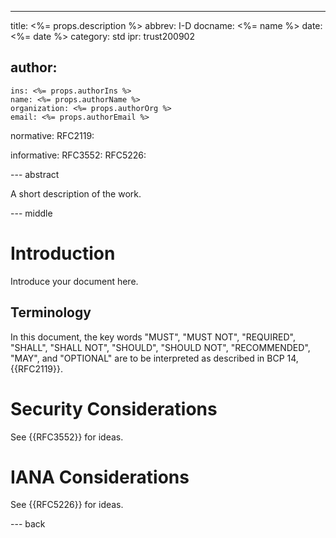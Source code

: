 ---
title: <%= props.description %>
abbrev: I-D
docname: <%= name %>
date: <%= date %>
category: std
ipr: trust200902

author:
 -
    ins: <%= props.authorIns %>
    name: <%= props.authorName %>
    organization: <%= props.authorOrg %>
    email: <%= props.authorEmail %>

normative:
  RFC2119:

informative:
  RFC3552:
  RFC5226:

--- abstract

A short description of the work.

--- middle

# Introduction

Introduce your document here.

## Terminology

In this document, the key words "MUST", "MUST NOT", "REQUIRED",
"SHALL", "SHALL NOT", "SHOULD", "SHOULD NOT", "RECOMMENDED", "MAY",
and "OPTIONAL" are to be interpreted as described in BCP 14, {{RFC2119}}.

# Security Considerations

See {{RFC3552}} for ideas.

# IANA Considerations

See {{RFC5226}} for ideas.

--- back
